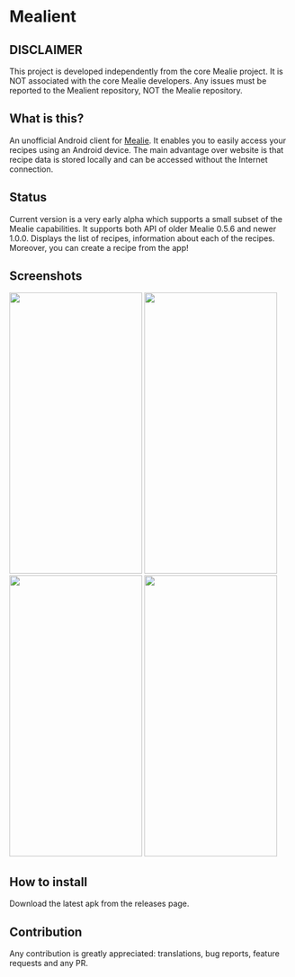 # Mealient

## DISCLAIMER

This project is developed independently from the core Mealie project. It is NOT associated with the
core Mealie developers. Any issues must be reported to the Mealient repository, NOT the Mealie
repository.

## What is this?

An unofficial Android client for [Mealie](https://hay-kot.github.io/mealie/). It enables you to
easily access your recipes using an Android device. The main advantage over website is that
recipe data is stored locally and can be accessed without the Internet connection.

## Status

Current version is a very early alpha which supports a small subset of the Mealie capabilities.
It supports both API of older Mealie 0.5.6 and newer 1.0.0. Displays the list of recipes,
information about each of the recipes. Moreover, you can create a recipe from the app!

## Screenshots

<img src="https://user-images.githubusercontent.com/24299495/202909772-fc03e0ca-6ccb-4579-8ac1-30ead4cb9586.png" width="236" height="500" /> <img src="https://user-images.githubusercontent.com/24299495/202909799-cfa73ebf-cdc6-4e79-84cc-a430d204654b.png" width="236" height="500" /> <img src="https://user-images.githubusercontent.com/24299495/202909840-da163637-57d9-431d-be63-fc38066a8055.png" width="236" height="500" /> <img src="https://user-images.githubusercontent.com/24299495/202909845-d857259f-90f9-4988-beff-038cd784215d.png" width="236" height="500" />

## How to install

Download the latest apk from the releases page.

## Contribution

Any contribution is greatly appreciated: translations, bug reports, feature requests and any PR.